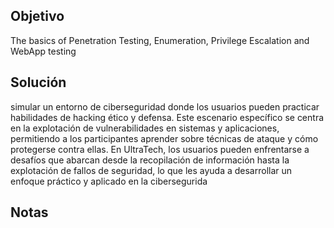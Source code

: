 ## Objetivo
The basics of Penetration Testing, Enumeration, Privilege Escalation and WebApp testing
## Solución
simular un entorno de ciberseguridad donde los usuarios pueden practicar habilidades de hacking ético y defensa. Este escenario específico se centra en la explotación de vulnerabilidades en sistemas y aplicaciones, permitiendo a los participantes aprender sobre técnicas de ataque y cómo protegerse contra ellas. En UltraTech, los usuarios pueden enfrentarse a desafíos que abarcan desde la recopilación de información hasta la explotación de fallos de seguridad, lo que les ayuda a desarrollar un enfoque práctico y aplicado en la cibersegurida
## Notas
